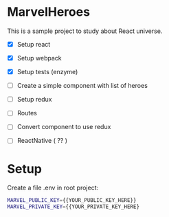 # MarvelHeroes

This is a sample project to study about React universe.

- [x] Setup react
- [x] Setup webpack
- [x] Setup tests (enzyme)
- [ ] Create a simple component with list of heroes
- [ ] Setup redux
- [ ] Routes
- [ ] Convert component to use redux
- [ ] ReactNative ( ?? )


# Setup
Create a file .env in root project:
```sh
MARVEL_PUBLIC_KEY={{YOUR_PUBLIC_KEY_HERE}}
MARVEL_PRIVATE_KEY={{YOUR_PRIVATE_KEY_HERE}
``` 